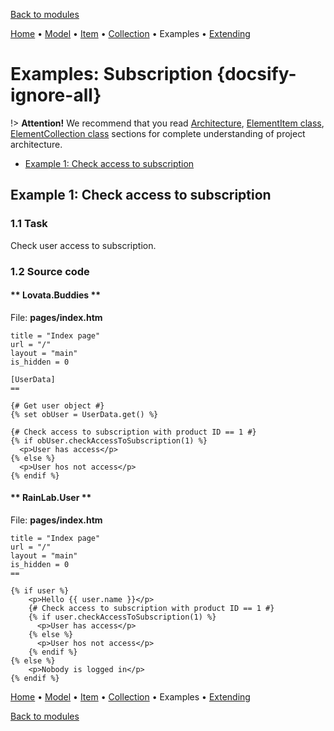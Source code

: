 [Back to modules](modules/home.md)

[Home](modules/subscription-access/home.md)
• [Model](modules/subscription-access/model/model.md)
• [Item](modules/subscription-access/item/item.md)
• [Collection](modules/subscription-access/collection/collection.md)
• Examples
• [Extending](modules/subscription-access/extending/extending.md)

# Examples: Subscription {docsify-ignore-all}

!> **Attention!** We recommend that you read [Architecture](architecture/architecture), [ElementItem class](architecture/item-class/item-class.md),
[ElementCollection class](architecture/collection-class/collection-class.md) sections for complete understanding of  project architecture.

* [Example 1: Check access to subscription](#example-1-check-access-to-subscription)

## Example 1: Check access to subscription

### 1.1 Task

Check user access to subscription.

### 1.2 Source code

<!-- tabs:start -->
#### ** Lovata.Buddies **

File: **pages/index.htm**
```twig
title = "Index page"
url = "/"
layout = "main"
is_hidden = 0

[UserData]
==

{# Get user object #}
{% set obUser = UserData.get() %}

{# Check access to subscription with product ID == 1 #}
{% if obUser.checkAccessToSubscription(1) %}
  <p>User has access</p>
{% else %}
  <p>User hos not access</p>
{% endif %}
```

#### ** RainLab.User **

File: **pages/index.htm**
```twig
title = "Index page"
url = "/"
layout = "main"
is_hidden = 0
==

{% if user %}
    <p>Hello {{ user.name }}</p>
    {# Check access to subscription with product ID == 1 #}
    {% if user.checkAccessToSubscription(1) %}
      <p>User has access</p>
    {% else %}
      <p>User hos not access</p>
    {% endif %}
{% else %}
    <p>Nobody is logged in</p>
{% endif %}
```
<!-- tabs:end -->

[Home](modules/subscription-access/home.md)
• [Model](modules/subscription-access/model/model.md)
• [Item](modules/subscription-access/item/item.md)
• [Collection](modules/subscription-access/collection/collection.md)
• Examples
• [Extending](modules/subscription-access/extending/extending.md)

[Back to modules](modules/home.md)
